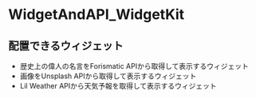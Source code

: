 # WidgetAndAPI_WidgetKit

## 配置できるウィジェット
- 歴史上の偉人の名言をForismatic APIから取得して表示するウィジェット
- 画像をUnsplash APIから取得して表示するウィジェット
- Lil Weather APIから天気予報を取得して表示するウィジェット
